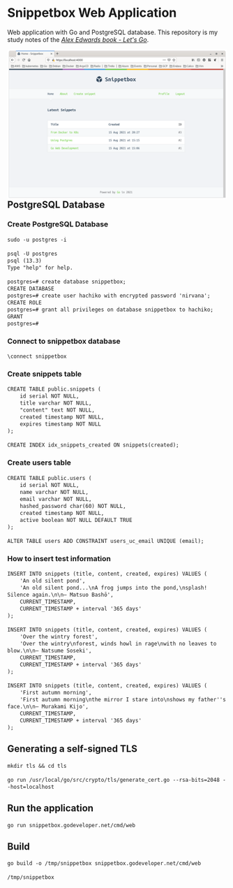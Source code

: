 # Snippetbox Web Application

Web application with Go and PostgreSQL database. This repository is my study notes of the *[Alex Edwards book - Let's Go](https://lets-go.alexedwards.net/)*.

<img src="img/snippetbox.png" alt="Snippetbox" style="float: left; margin-right: 10px;" />

## PostgreSQL Database

### Create PostgreSQL Database

```
sudo -u postgres -i

psql -U postgres
psql (13.3)
Type "help" for help.

postgres=# create database snippetbox;
CREATE DATABASE
postgres=# create user hachiko with encrypted password 'nirvana';
CREATE ROLE
postgres=# grant all privileges on database snippetbox to hachiko;
GRANT
postgres=#
```

### Connect to snippetbox database

```
\connect snippetbox
```

### Create snippets table

```
CREATE TABLE public.snippets (
	id serial NOT NULL,
	title varchar NOT NULL,
	"content" text NOT NULL,
	created timestamp NOT NULL,
	expires timestamp NOT NULL
);

CREATE INDEX idx_snippets_created ON snippets(created);
```

### Create users table

```
CREATE TABLE public.users (
	id serial NOT NULL,
	name varchar NOT NULL,
	email varchar NOT NULL,
	hashed_password char(60) NOT NULL,
	created timestamp NOT NULL,
	active boolean NOT NULL DEFAULT TRUE
);

ALTER TABLE users ADD CONSTRAINT users_uc_email UNIQUE (email);
```

### How to insert test information

```
INSERT INTO snippets (title, content, created, expires) VALUES (
    'An old silent pond',
    'An old silent pond...\nA frog jumps into the pond,\nsplash! Silence again.\n\n– Matsuo Bashō',
    CURRENT_TIMESTAMP,
    CURRENT_TIMESTAMP + interval '365 days'
);

INSERT INTO snippets (title, content, created, expires) VALUES (
    'Over the wintry forest',
    'Over the wintry\nforest, winds howl in rage\nwith no leaves to blow.\n\n– Natsume Soseki',
    CURRENT_TIMESTAMP,
    CURRENT_TIMESTAMP + interval '365 days'
);

INSERT INTO snippets (title, content, created, expires) VALUES (
    'First autumn morning',
    'First autumn morning\nthe mirror I stare into\nshows my father''s face.\n\n– Murakami Kijo',
    CURRENT_TIMESTAMP,
    CURRENT_TIMESTAMP + interval '365 days'
);
```

## Generating a self-signed TLS

```
mkdir tls && cd tls

go run /usr/local/go/src/crypto/tls/generate_cert.go --rsa-bits=2048 --host=localhost
```

## Run the application

```
go run snippetbox.godeveloper.net/cmd/web
```

## Build

```
go build -o /tmp/snippetbox snippetbox.godeveloper.net/cmd/web

/tmp/snippetbox
```
